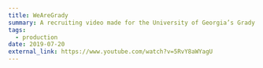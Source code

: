 ```yaml
---
title: WeAreGrady
summary: A recruiting video made for the University of Georgia’s Grady College of Journalism and Mass Communications in July of 2019. Sound recorded by me. I hope it brings people to Grady!
tags:
  - production
date: 2019-07-20
external_link: https://www.youtube.com/watch?v=5RvY8aWYagU
---
```

